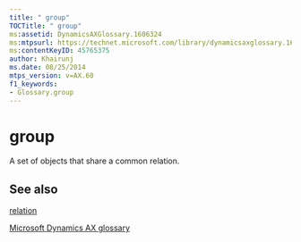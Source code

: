 ```yaml
---
title: " group"
TOCTitle: " group"
ms:assetid: DynamicsAXGlossary.1606324
ms:mtpsurl: https://technet.microsoft.com/library/dynamicsaxglossary.1606324(v=AX.60)
ms:contentKeyID: 45765375
author: Khairunj
ms.date: 08/25/2014
mtps_version: v=AX.60
f1_keywords:
- Glossary.group
---
```


# group

A set of objects that share a common relation.

## See also

[relation](relation.md)

[Microsoft Dynamics AX glossary](glossary/microsoft-dynamics-ax-glossary.md)

  


